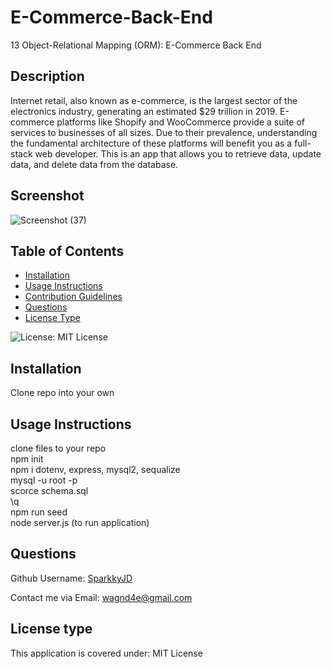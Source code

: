 # E-Commerce-Back-End
13 Object-Relational Mapping (ORM): E-Commerce Back End

## Description
Internet retail, also known as e-commerce, is the largest sector of the electronics industry, generating an estimated $29 trillion in 2019. E-commerce platforms like Shopify and WooCommerce provide a suite of services to businesses of all sizes. Due to their prevalence, understanding the fundamental architecture of these platforms will benefit you as a full-stack web developer. 
This is an app that allows you to retrieve data, update data, and delete data from the database.
## Screenshot
![Screenshot (37)](https://github.com/SparkkyJD/E-Commerce-Back-End/assets/127361245/cb816efe-3b5d-47c3-9e32-ecb8b6246f38)

## Table of Contents
- [Installation](#installation)
- [Usage Instructions](#usage-instructions)
- [Contribution Guidelines](#contribution-guidelines)
- [Questions](#questions)
- [License Type](#license-type)

![License: MIT License](https://img.shields.io/badge/License-MIT%20License-brightgreen.svg)




## Installation
Clone repo into your own

## Usage Instructions
clone files to your repo <br>
npm init <br>
npm i dotenv, express, mysql2, sequalize <br>
mysql -u root -p <br>
 scorce schema.sql <br>
 \q <br>
npm run seed <br>
node server.js (to run application) <br>

## Questions <a name="github"></a>
 Github Username: <a href="https://github.com/SparkkyJD">SparkkyJD</a>

Contact me via Email: wagnd4e@gmail.com
## License type <a name="license"></a>
This application is covered under: MIT License
